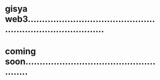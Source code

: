 # gisya web3................................................................................
# coming soon......................................................
